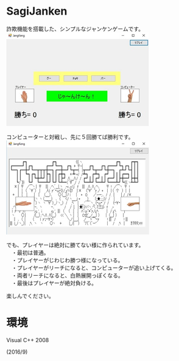 # SagiJanken
詐欺機能を搭載した、シンプルなジャンケンゲームです。  
![ss1](./SagiJanKen_ss_1.jpg)　

コンピューターと対戦し、先に５回勝てば勝利です。  
![ss2](./SagiJanKen_ss_2.jpg)  

でも、プレイヤーは絶対に勝てない様に作られています。  
　・最初は普通。  
　・プレイヤーがじわじわ勝つ様になっている。  
　・プレイヤーがリーチになると、コンピューターが追い上げてくる。  
　・両者リーチになると、白熱展開っぽくなる。  
　・最後はプレイヤーが絶対負ける。  

楽しんでください。  

# 環境
Visual C++ 2008

(2016/9)

